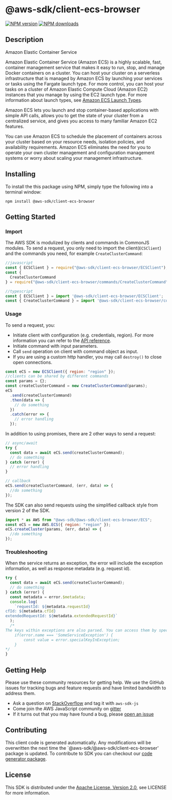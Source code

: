 # @aws-sdk/client-ecs-browser

[![NPM version](https://img.shields.io/npm/v/@aws-sdk/client-ecs-browser/preview.svg)](https://www.npmjs.com/package/@aws-sdk/client-ecs-browser)
[![NPM downloads](https://img.shields.io/npm/dm/@aws-sdk/client-ecs-browser.svg)](https://www.npmjs.com/package/@aws-sdk/client-ecs-browser)

## Description

<fullname>Amazon Elastic Container Service</fullname> <p>Amazon Elastic Container Service (Amazon ECS) is a highly scalable, fast, container management service that makes it easy to run, stop, and manage Docker containers on a cluster. You can host your cluster on a serverless infrastructure that is managed by Amazon ECS by launching your services or tasks using the Fargate launch type. For more control, you can host your tasks on a cluster of Amazon Elastic Compute Cloud (Amazon EC2) instances that you manage by using the EC2 launch type. For more information about launch types, see <a href="https://docs.aws.amazon.com/AmazonECS/latest/developerguide/launch_types.html">Amazon ECS Launch Types</a>.</p> <p>Amazon ECS lets you launch and stop container-based applications with simple API calls, allows you to get the state of your cluster from a centralized service, and gives you access to many familiar Amazon EC2 features.</p> <p>You can use Amazon ECS to schedule the placement of containers across your cluster based on your resource needs, isolation policies, and availability requirements. Amazon ECS eliminates the need for you to operate your own cluster management and configuration management systems or worry about scaling your management infrastructure.</p>

## Installing

To install the this package using NPM, simply type the following into a terminal window:

```
npm install @aws-sdk/client-ecs-browser
```

## Getting Started

### Import

The AWS SDK is modulized by clients and commands in CommonJS modules. To send a request, you only need to import the client(`ECSClient`) and the commands you need, for example `CreateClusterCommand`:

```javascript
//javascript
const { ECSClient } = require("@aws-sdk/client-ecs-browser/ECSClient");
const {
  CreateClusterCommand
} = require("@aws-sdk/client-ecs-browser/commands/CreateClusterCommand");
```

```javascript
//typescript
const { ECSClient } = import '@aws-sdk/client-ecs-browser/ECSClient';
const { CreateClusterCommand } = import '@aws-sdk/client-ecs-browser/commands/CreateClusterCommand';
```

### Usage

To send a request, you:

- Initiate client with configuration (e.g. credentials, region). For more information you can refer to the [API reference][].
- Initiate command with input parameters.
- Call `send` operation on client with command object as input.
- If you are using a custom http handler, you may call `destroy()` to close open connections.

```javascript
const eCS = new ECSClient({ region: "region" });
//clients can be shared by different commands
const params = {};
const createClusterCommand = new CreateClusterCommand(params);
eCS
  .send(createClusterCommand)
  .then(data => {
    // do something
  })
  .catch(error => {
    // error handling
  });
```

In addition to using promises, there are 2 other ways to send a request:

```javascript
// async/await
try {
  const data = await eCS.send(createClusterCommand);
  // do something
} catch (error) {
  // error handling
}
```

```javascript
// callback
eCS.send(createClusterCommand, (err, data) => {
  //do something
});
```

The SDK can also send requests using the simplified callback style from version 2 of the SDK.

```javascript
import * as AWS from "@aws-sdk/@aws-sdk/client-ecs-browser/ECS";
const eCS = new AWS.ECS({ region: "region" });
eCS.createCluster(params, (err, data) => {
  //do something
});
```

### Troubleshooting

When the service returns an exception, the error will include the exception information, as well as response metadata (e.g. request id).

```javascript
try {
  const data = await eCS.send(createClusterCommand);
  // do something
} catch (error) {
  const metadata = error.$metadata;
  console.log(
    `requestId: ${metadata.requestId}
cfId: ${metadata.cfId}
extendedRequestId: ${metadata.extendedRequestId}`
  );
  /*
The keys within exceptions are also parsed. You can access them by specifying exception names:
    if(error.name === 'SomeServiceException') {
        const value = error.specialKeyInException;
    }
*/
}
```

## Getting Help

Please use these community resources for getting help. We use the GitHub issues for tracking bugs and feature requests and have limited bandwidth to address them.

- Ask a question on [StackOverflow](https://stackoverflow.com/questions/tagged/aws-sdk-js) and tag it with `aws-sdk-js`
- Come join the AWS JavaScript community on [gitter](https://gitter.im/aws/aws-sdk-js-v3)
- If it turns out that you may have found a bug, please [open an issue](https://github.com/aws/aws-sdk-js-v3/issues)

## Contributing

This client code is generated automatically. Any modifications will be overwritten the next time the `@aws-sdk/@aws-sdk/client-ecs-browser' package is updated. To contribute to SDK you can checkout our [code generator package][].

## License

This SDK is distributed under the
[Apache License, Version 2.0](http://www.apache.org/licenses/LICENSE-2.0),
see LICENSE for more information.

[code generator package]: https://github.com/aws/aws-sdk-js-v3/tree/master/packages/service-types-generator
[api reference]: https://docs.aws.amazon.com/AWSJavaScriptSDK/latest/
